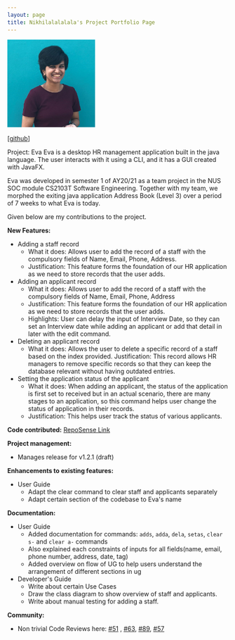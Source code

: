 ```yaml
---
layout: page
title: Nikhilalalalala's Project Portfolio Page
---
```


<img src="../images/nikhilalalalala.png" width="200px">

[[github](http://github.com/Nikhilalalalala)]

Project: Eva
Eva is a desktop HR management application built in the java language. The user interacts with it using a CLI, and it has a GUI created with JavaFX.

Eva was developed in semester 1 of AY20/21 as a team project in the NUS SOC module CS2103T Software Engineering. 
Together with my team, we morphed the exiting java application Address Book (Level 3) over a period of 7 weeks to what Eva is today.

Given below are my contributions to the project.

**New Features:**
- Adding a staff record
  - What it does: Allows user to add the record of a staff with the compulsory fields of Name, Email, Phone, Address.
  - Justification: This feature forms the foundation of our HR application as we need to store records that the user 
    adds.
- Adding an applicant record
  - What it does: Allows user to add the record of a staff with the compulsory fields of Name, Email, Phone, Address
  - Justification: This feature forms the foundation of our HR application as we need to store records that the user
    adds.
  - Highlights: User can delay the input of Interview Date, so they can set an Interview date while adding an applicant
    or add that detail in later with the edit command. 
- Deleting an applicant record
  - What it does: Allows the user to delete a specific record of a staff based on the index provided.
    Justification: This record allows HR managers to remove specific records so that they can keep the database relevant
    without having outdated entries. 
- Setting the application status of the applicant
  - What it does: When adding an applicant, the status of the application is first set to received but in an actual
    scenario, there are many stages to an application, so this command helps user change the status of application
    in their records.
  - Justification: This helps user track the status of various applicants. 

**Code contributed:**
[RepoSense Link](https://nus-cs2103-ay2021s1.github.io/tp-dashboard/#search=&sort=groupTitle&sortWithin=title&since=2020-08-14&timeframe=commit&mergegroup=&groupSelect=groupByRepos&breakdown=false&tabOpen=true&tabType=zoom&zA=Nikhilalalalala&zR=AY2021S1-CS2103T-W13-1%2Ftp%5Bmaster%5D&zACS=305.6120031176929&zS=2020-08-14&zFS=&zU=2020-10-30&zMG=false&zFTF=commit&zFGS=groupByRepos&zFR=false)

**Project management:**
- Manages release for v1.2.1 (draft)

**Enhancements to existing features:**
- User Guide
    - Adapt the clear command to clear staff and applicants separately
    - Adapt certain section of the codebase to Eva's name

**Documentation:**
- User Guide
    - Added documentation for commands: `adds`, `adda`, `dela`, `setas`, `clear s-` and `clear a-` commands
    - Also explained each constraints of inputs for all fields(name, email, phone number, address, date, tag) 
    - Added overview on flow of UG to help users understand the arrangement of different sections in ug
- Developer's Guide
    - Write about certain Use Cases
    - Draw the class diagram to show overview of staff and applicants. 
    - Write about manual testing for adding a staff.
    
**Community:**
- Non trivial Code Reviews here: [#51](https://github.com/AY2021S1-CS2103T-W13-1/tp/pull/51) , [#63](https://github.com/AY2021S1-CS2103T-W13-1/tp/pull/63),
[#89](https://github.com/AY2021S1-CS2103T-W13-1/tp/pull/89), [#57](https://github.com/AY2021S1-CS2103T-W13-1/tp/pull/57)

